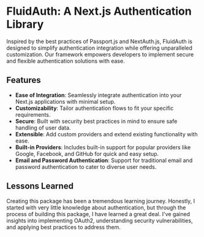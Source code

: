 # FluidAuth: A Next.js Authentication Library

Inspired by the best practices of Passport.js and NextAuth.js, FluidAuth is designed to simplify authentication integration while offering unparalleled customization. Our framework empowers developers to implement secure and flexible authentication solutions with ease.

## Features

- **Ease of Integration**: Seamlessly integrate authentication into your Next.js applications with minimal setup.
- **Customizability**: Tailor authentication flows to fit your specific requirements.
- **Secure**: Built with security best practices in mind to ensure safe handling of user data.
- **Extensible**: Add custom providers and extend existing functionality with ease.
- **Built-in Providers**: Includes built-in support for popular providers like Google, Facebook, and GitHub for quick and easy setup.
- **Email and Password Authentication**: Support for traditional email and password authentication to cater to diverse user needs.

## Lessons Learned

Creating this package has been a tremendous learning journey. Honestly, I started with very little knowledge about authentication, but through the process of building this package, I have learned a great deal. I've gained insights into implementing OAuth2, understanding security vulnerabilities, and applying best practices to address them.
